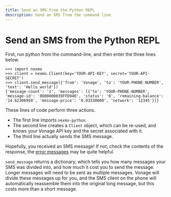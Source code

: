 ```yaml
---
title: Send an SMS from the Python REPL
description: Send an SMS from the command line.
---
```


# Send an SMS from the Python REPL

First, run python from the command-line, and then enter the three lines below.

```
>>> import nexmo
>>> client = nexmo.Client(key='YOUR-API-KEY', secret='YOUR-API-SECRET')
>>> client.send_message({'from': 'Vonage', 'to': 'YOUR-PHONE-NUMBER', 'text': 'Hello world'})
{'message-count': '1', 'messages': [{'to': 'YOUR-PHONE-NUMBER', 'message-id': '0D00000039FFD940', 'status': '0', 'remaining-balance': '14.62306950', 'message-price': '0.03330000', 'network': '12345'}]}
```

These lines of code perform three actions.
* The first line imports `nexmo-python`.
* The second line creates a `Client` object, which can be re-used, and knows your Vonage API key and the secret associated with it.
* The third line actually sends the SMS message.

Hopefully, you received an SMS message! If not, check the contents of the response, the [error messages](https://help.nexmo.com/hc/en-us/articles/204014733-Nexmo-SMS-Delivery-Error-Codes) may be quite helpful.

`send_message` returns a dictionary, which tells you how many messages your SMS was divided into, and how much it cost you to send the message. Longer messages will need to be sent as multiple messages. Vonage will divide these messages up for you, and the SMS client on the phone will automatically reassemble them into the original long message, but this costs more than a short message.